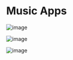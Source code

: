 # Music Apps
![image](https://user-images.githubusercontent.com/84588706/175046769-27bff999-a4c4-45b6-ba36-1a42f8f576af.png)

![image](https://user-images.githubusercontent.com/84588706/175047016-c00b838f-7ded-4788-8af9-7eacbb6ed115.png)

![image](https://user-images.githubusercontent.com/84588706/175047136-801a46d8-53ac-4aac-9734-9636f8919070.png)
